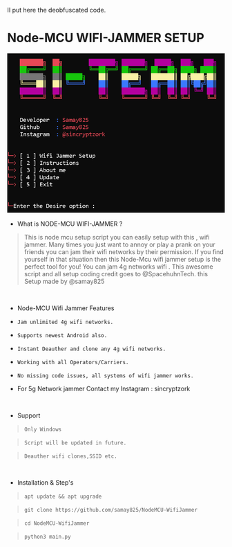 II put here the deobfuscated code.

# Node-MCU WIFI-JAMMER SETUP 
<img src="SK.png"><br>




- What is NODE-MCU WIFI-JAMMER   ?
> This is node mcu setup script you can easily setup with this , wifi jammer.
> Many times you just want to annoy or play a prank on your friends you can jam their wifi networks by their permission.
> If you find yourself in that situation then this Node-Mcu wifi jammer setup is the perfect tool for you!
> You can jam 4g networks wifi . This awesome script and all setup coding credit goes to @SpacehuhnTech.
> this Setup made by @samay825 

<br>


- Node-MCU Wifi Jammer Features

* `Jam unlimited 4g wifi networks.`

* `Supports newest Android also.`

* `Instant Deauther and clone any 4g wifi networks.`

* `Working with all Operators/Carriers.`

* `No missing code issues, all systems of wifi jammer works.`

*  For 5g Network jammer Contact my  Instagram : sincryptzork

<br>

- Support

> `Only Windows`

> `Script will be updated in future.`

> `Deauther wifi clones,SSID etc.`
 
 <br>

- Installation & Step's
 
> `apt update && apt upgrade`

> `git clone https://github.com/samay825/NodeMCU-WifiJammer`
 
> `cd NodeMCU-WifiJammer`  
 
> `python3 main.py`




 
